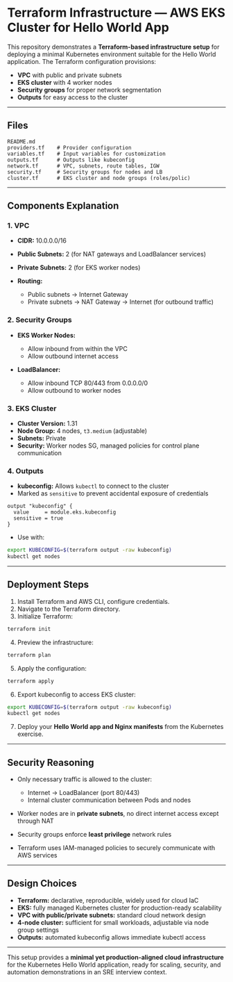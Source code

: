 # Terraform Infrastructure — AWS EKS Cluster for Hello World App

This repository demonstrates a **Terraform-based infrastructure setup** for deploying a minimal Kubernetes environment suitable for the Hello World application.
The Terraform configuration provisions:

* **VPC** with public and private subnets
* **EKS cluster** with 4 worker nodes
* **Security groups** for proper network segmentation
* **Outputs** for easy access to the cluster

---

## Files

```
README.md
providers.tf    # Provider configuration
variables.tf    # Input variables for customization
outputs.tf      # Outputs like kubeconfig
network.tf      # VPC, subnets, route tables, IGW
security.tf     # Security groups for nodes and LB      
cluster.tf      # EKS cluster and node groups (roles/polic)
```

---

## Components Explanation

### 1. VPC

* **CIDR:** 10.0.0.0/16
* **Public Subnets:** 2 (for NAT gateways and LoadBalancer services)
* **Private Subnets:** 2 (for EKS worker nodes)
* **Routing:**

  * Public subnets → Internet Gateway
  * Private subnets → NAT Gateway → Internet (for outbound traffic)

### 2. Security Groups

* **EKS Worker Nodes:**

  * Allow inbound from within the VPC
  * Allow outbound internet access
* **LoadBalancer:**

  * Allow inbound TCP 80/443 from 0.0.0.0/0
  * Allow outbound to worker nodes

### 3. EKS Cluster

* **Cluster Version:** 1.31
* **Node Group:** 4 nodes, `t3.medium` (adjustable)
* **Subnets:** Private
* **Security:** Worker nodes SG, managed policies for control plane communication

### 4. Outputs

* **kubeconfig:** Allows `kubectl` to connect to the cluster
* Marked as `sensitive` to prevent accidental exposure of credentials

```hcl
output "kubeconfig" {
  value     = module.eks.kubeconfig
  sensitive = true
}
```

* Use with:

```bash
export KUBECONFIG=$(terraform output -raw kubeconfig)
kubectl get nodes
```

---

## Deployment Steps

1. Install Terraform and AWS CLI, configure credentials.
2. Navigate to the Terraform directory.
3. Initialize Terraform:

```bash
terraform init
```

4. Preview the infrastructure:

```bash
terraform plan
```

5. Apply the configuration:

```bash
terraform apply
```

6. Export kubeconfig to access EKS cluster:

```bash
export KUBECONFIG=$(terraform output -raw kubeconfig)
kubectl get nodes
```

7. Deploy your **Hello World app and Nginx manifests** from the Kubernetes exercise.

---

## Security Reasoning

* Only necessary traffic is allowed to the cluster:

  * Internet → LoadBalancer (port 80/443)
  * Internal cluster communication between Pods and nodes
* Worker nodes are in **private subnets**, no direct internet access except through NAT
* Security groups enforce **least privilege** network rules
* Terraform uses IAM-managed policies to securely communicate with AWS services

---

## Design Choices

* **Terraform:** declarative, reproducible, widely used for cloud IaC
* **EKS:** fully managed Kubernetes cluster for production-ready scalability
* **VPC with public/private subnets:** standard cloud network design
* **4-node cluster:** sufficient for small workloads, adjustable via node group settings
* **Outputs:** automated kubeconfig allows immediate kubectl access

---

This setup provides a **minimal yet production-aligned cloud infrastructure** for the Kubernetes Hello World application, ready for scaling, security, and automation demonstrations in an SRE interview context.
